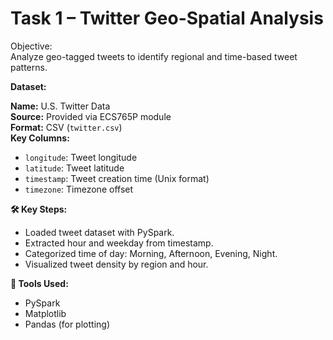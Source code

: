 # Task 1 – Twitter Geo-Spatial Analysis

Objective:  
Analyze geo-tagged tweets to identify regional and time-based tweet patterns.

**Dataset:**

**Name:** U.S. Twitter Data  
**Source:** Provided via ECS765P module  
**Format:** CSV (`twitter.csv`)  
**Key Columns:**
- `longitude`: Tweet longitude
- `latitude`: Tweet latitude
- `timestamp`: Tweet creation time (Unix format)
- `timezone`: Timezone offset

**🛠️ Key Steps:**  
- Loaded tweet dataset with PySpark.
- Extracted hour and weekday from timestamp.
- Categorized time of day: Morning, Afternoon, Evening, Night.
- Visualized tweet density by region and hour.

**🧰 Tools Used:**  
- PySpark
- Matplotlib
- Pandas (for plotting)


